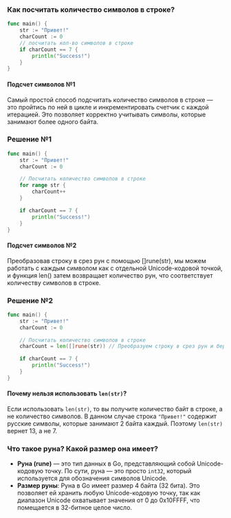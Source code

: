 ### Как посчитать количество символов в строке?

```go
func main() {
	str := "Привет!"
	charCount := 0
	// посчитать кол-во символов в строке
	if charCount == 7 {
		println("Success!")
	}
}
```

#### Подсчет символов №1

Самый простой способ подсчитать количество символов в строке — это пройтись по ней в цикле и инкрементировать счетчик с каждой итерацией. Это позволяет корректно учитывать символы, которые занимают более одного байта.

### Решение №1

```go
func main() {
	str := "Привет!"
	charCount := 0

	// Посчитать количество символов в строке
	for range str {
		charCount++
	}

	if charCount == 7 {
		println("Success!")
	}
}
```

#### Подсчет символов №2

Преобразовав строку в срез рун с помощью []rune(str), мы можем работать с каждым символом как с отдельной Unicode-кодовой точкой, и функция len() затем возвращает количество рун, что соответствует количеству символов в строке.

### Решение №2

```go
func main() {
	str := "Привет!"
	charCount := 0

	// Посчитать количество символов в строке
	charCount = len([]rune(str)) // Преобразуем строку в срез рун и берем его длину

	if charCount == 7 {
		println("Success!")
	}
}
```


#### Почему нельзя использовать `len(str)`?

Если использовать `len(str)`, то вы получите количество байт в строке, а не количество символов. В данном случае строка `"Привет!"` содержит русские символы, которые занимают 2 байта каждый. Поэтому `len(str)` вернет 13, а не 7.

### Что такое руна? Какой размер она имеет?

- **Руна (rune)** — это тип данных в Go, представляющий собой Unicode-кодовую точку. По сути, руна — это просто `int32`, который используется для обозначения символов Unicode.
- **Размер руны**: Руна в Go имеет размер 4 байта (32 бита). Это позволяет ей хранить любую Unicode-кодовую точку, так как диапазон Unicode охватывает значения от 0 до 0x10FFFF, что помещается в 32-битное целое число.
